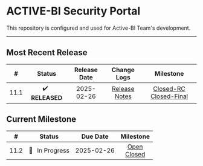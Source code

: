 # ACTIVE-BI Security Portal

This repository is configured and used for Active-BI Team's development. 

____________

## Most Recent Release

|  #   |     Status     |  Release Date  |                         Change Logs                          |                          Milestone                           |
| :--: | :------------: | :--------: | :----------------------------------------------------------: | :----------------------------------------------------------: |
| 11.1 | ✔️ &thinsp; **RELEASED** | 2025-02-26 | [Release Notes]() | [Closed-RC]() [Closed-Final]() |

## Current Milestone
|  #   |    Status     |  Due Date  |                          Milestone                           |
| :--: | :-----------: | :--------: | :----------------------------------------------------------: |
| 11.2  | 🚧 &thinsp; In Progress | 2025-02-26 | [Open]()<br>[Closed]() |

